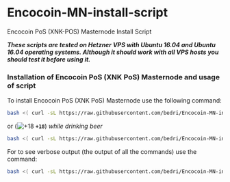 # Encocoin-MN-install-script
Encocoin PoS (XNK-POS) Masternode Install Script

**_These scripts are tested on Hetzner VPS with Ubuntu 16.04 and Ubuntu 16.04 operating systems. Although it should work with all VPS hosts you should test it before using it._**

### Installation of Encocoin PoS (XNK PoS) Masternode and usage of script

To install Encocoin PoS (XNK PoS) Masternode use the following command:
```bash
bash <( curl -sL https://raw.githubusercontent.com/bedri/Encocoin-MN-install-script/master/masternodeinstall.sh)
```

or (![+18](https://placehold.it/15/f03c15/000000?text=+) **`+18`**) _while drinking beer_

```bash
bash <( curl -sL https://raw.githubusercontent.com/bedri/Encocoin-MN-install-script/master/masternodeinstall_beer.sh)
```

For to see verbose output (the output of all the commands) use the command:
```bash
bash <( curl -sL https://raw.githubusercontent.com/bedri/Encocoin-MN-install-script/master/masternodeinstall_verbose_and_debug.sh)
```
